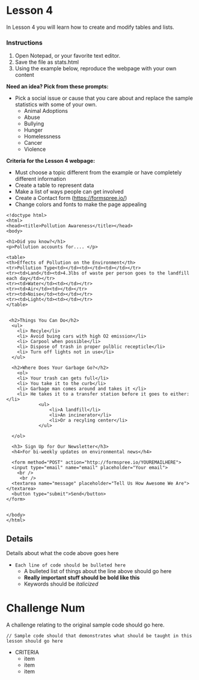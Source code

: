 # Lesson 4

In Lesson 4 you will learn how to create and modify tables and lists.

### Instructions
1. Open Notepad, or your favorite text editor.
2. Save the file as stats.html
3. Using the example below, reproduce the webpage with your own content

**Need an idea?  Pick from these prompts:**
* Pick a social issue or cause that you care about and replace the sample statistics with some of your own.
    * Animal Adoptions
    * Abuse
    * Bullying
    * Hunger
    * Homelessness
    * Cancer
    * Violence

**Criteria for the Lesson 4 webpage:**
* Must choose a topic different from the example or have completely different information
* Create a table to represent data
* Make a list of ways people can get involved
* Create a Contact form (https://formspree.io/)
* Change colors and fonts to make the page appealing

```HTML5
<!doctype html>
<html>
<head><title>Pollution Awareness</title></head>
<body>

<h1>Did you know?</h1>
<p>Pollution accounts for.... </p>

<table>
<th>Effects of Pollution on the Environment</th>
<tr>Pollution Type<td></td><td></td><td></td></tr>
<tr><td>Land</td><td>4.3lbs of waste per person goes to the landfill each day</td></tr>
<tr><td>Water</td><td></td></tr>
<tr><td>Air</td><td></td></tr>
<tr><td>Noise</td><td></td></tr>
<tr><td>Light</td><td></td></tr>
</table>

 
 <h2>Things You Can Do</h2> 
  <ul>
    <li> Recyle</li>
    <li> Avoid buing cars with high O2 emission</li>
    <li> Carpool when possible</li>
    <li> Dispose of trash in proper pulblic recepticle</li>
    <li> Turn off lights not in use</li>
  </ul>
  
  <h2>Where Does Your Garbage Go?</h2>
    <ol>
    <li> Your trash can gets full</li>
    <li> You take it to the curb</li>
    <li> Garbage man comes around and takes it </li>
    <li> He takes it to a transfer station before it goes to either:</li>
      		<ul>
            	<li>A landfill</li>
                <li>An incinerator</li>
                <li>Or a recyling center</li>
            </ul>
      
  </ol>
  
  <h3> Sign Up for Our Newsletter</h3>
  <h4>For bi-weekly updates on environmental news</h4>

  <form method="POST" action="http://formspree.io/YOUREMAILHERE">
  <input type="email" name="email" placeholder="Your email"> 
    <br />
     <br />
  <textarea name="message" placeholder="Tell Us How Awesome We Are"></textarea>
  <button type="submit">Send</button>
</form>
  

</body>
</html>
```

## Details
Details about what the code above goes here

* `Each line of code should be bulleted here`
    * A bulleted list of things about the line above should go here
    * **Really important stuff should be bold like this**
    * Keywords should be *italicized*


# Challenge Num

A challenge relating to the original sample code should go here.

```HTML5
// Sample code should that demonstrates what should be taught in this lesson should go here
```

* CRITERIA
    * item
    * item
    * item

